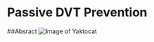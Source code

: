 # Passive DVT Prevention
##Absract
![Image of Yaktocat](https://octodex.github.com/images/yaktocat.png)
